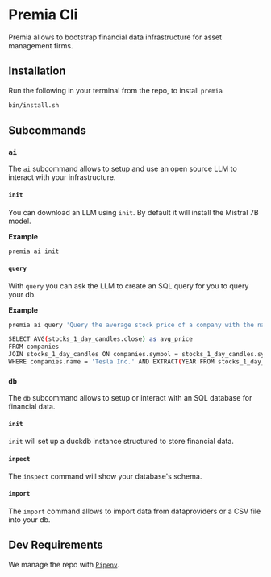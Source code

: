# Premia Cli

Premia allows to bootstrap financial data infrastructure for asset management firms.

## Installation

Run the following in your terminal from the repo, to install `premia`

```sh
bin/install.sh
```

## Subcommands

### `ai`

The `ai` subcommand allows to setup and use an open source LLM to interact with your infrastructure.

#### `init`

You can download an LLM using `init`. By default it will install the Mistral 7B model.

**Example**
```sh
premia ai init  
```

#### `query`

With `query` you can ask the LLM to create an SQL query for you to query your db.

**Example**
```sh
premia ai query 'Query the average stock price of a company with the name "Tesla Inc." for the year 2024'

SELECT AVG(stocks_1_day_candles.close) as avg_price
FROM companies
JOIN stocks_1_day_candles ON companies.symbol = stocks_1_day_candles.symbol
WHERE companies.name = 'Tesla Inc.' AND EXTRACT(YEAR FROM stocks_1_day_candles.bucket) = 2024;
```

### `db`

The `db` subcommand allows to setup or interact with an SQL database for financial data.

#### `init`

`init` will set up a duckdb instance structured to store financial data.

#### `inpect`

The `inspect` command will show your database's schema.

#### `import`

The `import` command allows to import data from dataproviders or a CSV file into your db.


## Dev Requirements

We manage the repo with [`Pipenv`](https://pipenv.pypa.io/en/latest/#install-pipenv-today).

